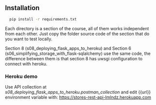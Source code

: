 
## Installation

```bash
  pip install -r requirements.txt
```
Each directory is a section of the course, all of them works independent from each other.
Just copy the folder source code of the section that do you want to test locally.

Section 8 (s08_deploying_flask_apps_to_heroku) and Section 6 (s06_simplifying_storage_with_flask-sqlalchemy) use the same code, the difference between them is that section 8 has uwsgi configuration to connect with heroku.

### Heroku demo
Use API collection at *s08_deploying_flask_apps_to_heroku.postman_collection* and edit {{url}} environment variable with:
https://stores-rest-api-lmlndz.herokuapp.com
